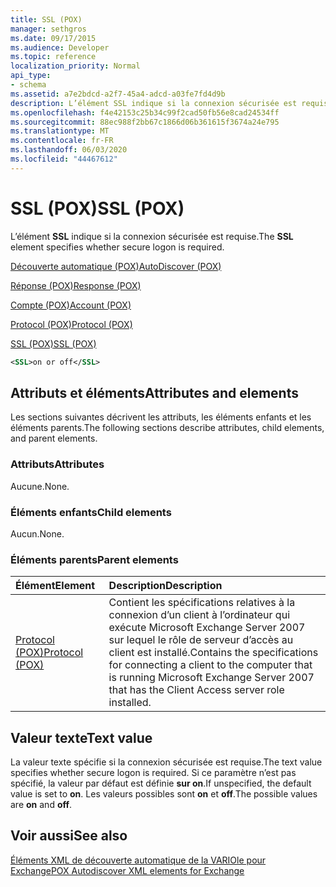 ```yaml
---
title: SSL (POX)
manager: sethgros
ms.date: 09/17/2015
ms.audience: Developer
ms.topic: reference
localization_priority: Normal
api_type:
- schema
ms.assetid: a7e2bdcd-a2f7-45a4-adcd-a03fe7fd4d9b
description: L’élément SSL indique si la connexion sécurisée est requise.
ms.openlocfilehash: f4e42153c25b34c99f2cad50fb56e8cad24534ff
ms.sourcegitcommit: 88ec988f2bb67c1866d06b361615f3674a24e795
ms.translationtype: MT
ms.contentlocale: fr-FR
ms.lasthandoff: 06/03/2020
ms.locfileid: "44467612"
---
```

# <a name="ssl-pox"></a><span data-ttu-id="6ee0b-103">SSL (POX)</span><span class="sxs-lookup"><span data-stu-id="6ee0b-103">SSL (POX)</span></span>

<span data-ttu-id="6ee0b-104">L’élément **SSL** indique si la connexion sécurisée est requise.</span><span class="sxs-lookup"><span data-stu-id="6ee0b-104">The **SSL** element specifies whether secure logon is required.</span></span> 
  
[<span data-ttu-id="6ee0b-105">Découverte automatique (POX)</span><span class="sxs-lookup"><span data-stu-id="6ee0b-105">AutoDiscover (POX)</span></span>](autodiscover-pox.md)
  
[<span data-ttu-id="6ee0b-106">Réponse (POX)</span><span class="sxs-lookup"><span data-stu-id="6ee0b-106">Response (POX)</span></span>](response-pox.md)
  
[<span data-ttu-id="6ee0b-107">Compte (POX)</span><span class="sxs-lookup"><span data-stu-id="6ee0b-107">Account (POX)</span></span>](account-pox.md)
  
[<span data-ttu-id="6ee0b-108">Protocol (POX)</span><span class="sxs-lookup"><span data-stu-id="6ee0b-108">Protocol (POX)</span></span>](protocol-pox.md)
  
[<span data-ttu-id="6ee0b-109">SSL (POX)</span><span class="sxs-lookup"><span data-stu-id="6ee0b-109">SSL (POX)</span></span>](ssl-pox.md)
  
```xml
<SSL>on or off</SSL>
```

## <a name="attributes-and-elements"></a><span data-ttu-id="6ee0b-110">Attributs et éléments</span><span class="sxs-lookup"><span data-stu-id="6ee0b-110">Attributes and elements</span></span>

<span data-ttu-id="6ee0b-111">Les sections suivantes décrivent les attributs, les éléments enfants et les éléments parents.</span><span class="sxs-lookup"><span data-stu-id="6ee0b-111">The following sections describe attributes, child elements, and parent elements.</span></span>
  
### <a name="attributes"></a><span data-ttu-id="6ee0b-112">Attributs</span><span class="sxs-lookup"><span data-stu-id="6ee0b-112">Attributes</span></span>

<span data-ttu-id="6ee0b-113">Aucune.</span><span class="sxs-lookup"><span data-stu-id="6ee0b-113">None.</span></span>
  
### <a name="child-elements"></a><span data-ttu-id="6ee0b-114">Éléments enfants</span><span class="sxs-lookup"><span data-stu-id="6ee0b-114">Child elements</span></span>

<span data-ttu-id="6ee0b-115">Aucun.</span><span class="sxs-lookup"><span data-stu-id="6ee0b-115">None.</span></span>
  
### <a name="parent-elements"></a><span data-ttu-id="6ee0b-116">Éléments parents</span><span class="sxs-lookup"><span data-stu-id="6ee0b-116">Parent elements</span></span>

|<span data-ttu-id="6ee0b-117">**Élément**</span><span class="sxs-lookup"><span data-stu-id="6ee0b-117">**Element**</span></span>|<span data-ttu-id="6ee0b-118">**Description**</span><span class="sxs-lookup"><span data-stu-id="6ee0b-118">**Description**</span></span>|
|:-----|:-----|
|[<span data-ttu-id="6ee0b-119">Protocol (POX)</span><span class="sxs-lookup"><span data-stu-id="6ee0b-119">Protocol (POX)</span></span>](protocol-pox.md) <br/> |<span data-ttu-id="6ee0b-120">Contient les spécifications relatives à la connexion d’un client à l’ordinateur qui exécute Microsoft Exchange Server 2007 sur lequel le rôle de serveur d’accès au client est installé.</span><span class="sxs-lookup"><span data-stu-id="6ee0b-120">Contains the specifications for connecting a client to the computer that is running Microsoft Exchange Server 2007 that has the Client Access server role installed.</span></span>  <br/> |
   
## <a name="text-value"></a><span data-ttu-id="6ee0b-121">Valeur texte</span><span class="sxs-lookup"><span data-stu-id="6ee0b-121">Text value</span></span>

<span data-ttu-id="6ee0b-122">La valeur texte spécifie si la connexion sécurisée est requise.</span><span class="sxs-lookup"><span data-stu-id="6ee0b-122">The text value specifies whether secure logon is required.</span></span> <span data-ttu-id="6ee0b-123">Si ce paramètre n’est pas spécifié, la valeur par défaut est définie **sur on**.</span><span class="sxs-lookup"><span data-stu-id="6ee0b-123">If unspecified, the default value is set to **on**.</span></span> <span data-ttu-id="6ee0b-124">Les valeurs possibles sont **on** et **off**.</span><span class="sxs-lookup"><span data-stu-id="6ee0b-124">The possible values are **on** and **off**.</span></span>
  
## <a name="see-also"></a><span data-ttu-id="6ee0b-125">Voir aussi</span><span class="sxs-lookup"><span data-stu-id="6ee0b-125">See also</span></span>



[<span data-ttu-id="6ee0b-126">Éléments XML de découverte automatique de la VARIOle pour Exchange</span><span class="sxs-lookup"><span data-stu-id="6ee0b-126">POX Autodiscover XML elements for Exchange</span></span>](pox-autodiscover-xml-elements-for-exchange.md)

